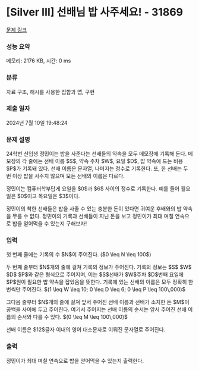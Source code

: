 # [Silver III] 선배님 밥 사주세요! - 31869 

[문제 링크](https://www.acmicpc.net/problem/31869) 

### 성능 요약

메모리: 2176 KB, 시간: 0 ms

### 분류

자료 구조, 해시를 사용한 집합과 맵, 구현

### 제출 일자

2024년 7월 10일 19:48:24

### 문제 설명

<p>24학번 신입생 정민이는 밥을 사준다는 선배들의 약속을 모두 메모장에 기록해 둔다. 메모장의 각 줄에는 선배 이름 $S$, 약속 주차 $W$, 요일 $D$, 밥 약속에 드는 비용 $P$가 기록돼 있다. 선배 이름은 문자열, 나머지는 정수로 기록한다. 또, 한 선배는 두 번 이상 밥을 사주지 않으며 모든 선배의 이름은 다르다.</p>

<p>정민이는 컴퓨터학부답게 요일을 $0$과 $6$ 사이의 정수로 기록한다. 예를 들어 월요일은 $0$이고 목요일은 $3$이다.</p>

<p>정민이의 착한 선배들은 밥을 사줄 수 있는 충분한 돈이 있다면 귀여운 후배와의 밥 약속을 무를 수 없다. 정민이의 기록과 선배들이 지닌 돈을 보고 정민이가 최대 며칠 연속으로 밥을 얻어먹을 수 있는지 구해보자!</p>

### 입력 

 <p>첫 번째 줄에는 기록의 수 $N$이 주어진다. ($0 \leq N \leq 100$)</p>

<p>두 번째 줄부터 $N$개의 줄에 걸쳐 기록의 정보가 주어진다. 기록의 정보는 $S$ $W$ $D$ $P$와 같은 형식으로 주어지며, 이는 $S$선배가 $W$주차 $D$번째 요일에 $P$원이 필요한 밥 약속을 잡았음을 뜻한다. 기록에 있는 선배의 이름은 모두 정확히 한 번씩만 주어진다. $(1 \leq W \leq 10; 0 \leq D \leq 6; 0 \leq P \leq 100\,000)$</p>

<p>그다음 줄부터 $N$개의 줄에 걸쳐 앞서 주어진 선배 이름과 선배가 소지한 돈 $M$이 공백을 사이에 두고 주어진다. 여기서 주어지는 선배 이름의 순서는 앞서 주어진 선배 이름의 순서와 다를 수 있다. $(0 \leq M \leq 100\,000)$</p>

<p>선배 이름은 $12$글자 이내의 영어 대소문자로 이뤄진 문자열로 주어진다.</p>

### 출력 

 <p>정민이가 최대 며칠 연속으로 밥을 얻어먹을 수 있는지 출력한다.</p>

